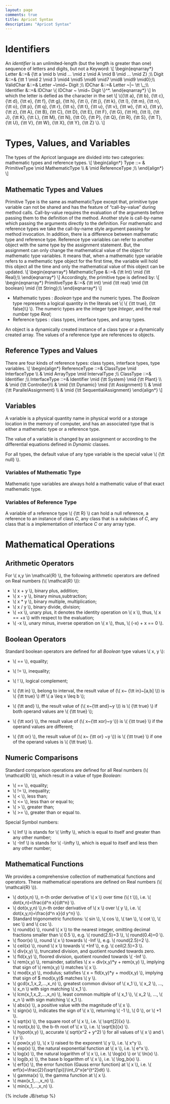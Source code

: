 ```yaml
---
layout: page
comments: true
title: Apricot Syntax
description: "Apricot Syntax"
---
```

<script type="text/javascript" src="https://c328740.ssl.cf1.rackcdn.com/mathjax/2.0-latest/MathJax.js?config=TeX-AMS-MML_HTMLorMML"> 
</script>

<div>
<h1>Identifiers</h1>
<p>An <em>identifier</em> is an unlimited-length (but the length is greater than one) sequence of letters and digits, but not a Keyword:
\[ \begin{eqnarray*}
 Letter  &::=& {\tt a \mid b \mid ... \mid z \mid A \mid B \mid ... \mid Z} ;\\
 Digit  &::=& {\tt 1 \mid 2 \mid 3 \mid4 \mid5 \mid6 \mid7 \mid8 \mid9 \mid0};\\
 ValidChar  &::=&  Letter   ~\mid~  Digit ;\\
 IDChar &::=& Letter ~|~ \tt \_;\\
 Identifier  &::=&  IDChar  \{ IDChar  ~ \mid~  Digit  \}^*.
\end{eqnarray*}
\]
In which the letter is defied as the character in the set 
\[ \{{\tt a}, {\tt b}, {\tt c}, {\tt d}, 
{\tt e}, {\tt f}, {\tt g}, {\tt h}, 
{\tt i}, {\tt j}, {\tt k}, {\tt l}, {\tt m}, 
{\tt n}, {\tt o}, {\tt p}, {\tt q}, {\tt r}, 
{\tt s}, {\tt t}, {\tt u}, {\tt v}, {\tt w}, 
{\tt x}, {\tt y}, {\tt z}, {\tt A}, {\tt B}, 
{\tt C}, {\tt D}, {\tt E}, {\tt F}, {\tt G}, 
{\tt H}, {\tt I}, {\tt J}, {\tt K}, {\tt L}, 
{\tt M}, {\tt N}, {\tt O}, {\tt P}, {\tt Q}, 
{\tt R}, {\tt S}, {\tt T}, {\tt U}, {\tt V}, 
{\tt W}, {\tt X}, {\tt Y}, {\tt Z}
\}.
 \]</p>

<h1>Types, Values, and Variables</h1>

<p>The types of the Apricot  language are divided into two categories:
mathematic types and reference types. 
\[ \begin{align*}
 Type ::= & PrimitiveType \mid MathematicType  \\
          & \mid  ReferenceType ;\\
\end{align*}
 \]</p>

<h2>Mathematic Types and Values</h2>

<p>Primitive Type is the same as mathematicType except that, primitive type variable 
can not be shared and has the feature of &ldquo;call-by-value&rdquo; during method calls. 
Call-by-value requires the evaluation of the arguments before passing them to the definition of the method. Another style is call-by-name which passing the arguments directly to the definition.
For mathematic and reference types we take the call-by-name style argument passing for method invocation. In addition, there is a difference between mathematic type and reference type. Reference type variables can refer to another object with the same type by the assignment statement. But, the assignment can only change the mathematical value of the object for mathematic type variables. It means that, when a mathematic type variable refers to a methematic type object for the first time, the variable will hold this object all the time and only the mathematical value of this object can be updated.
\[ \begin{eqnarray*}
 MathematicType  &::=&   {\tt Int} \mid {\tt Real};\\
\end{eqnarray*}
 \]
Accordingly, the primitive type is defined by:
\[ \begin{eqnarray*}
 PrimitiveType &::=&  {\tt int} \mid {\tt real} \mid {\tt boolean} \mid {\tt String};\\
\end{eqnarray*}
 \]</p>

<ul>
<li>Mathematic types : <em>Boolean</em> type and the numeric types. The <em>Boolean</em>
type represents a logical quantity in the literals set \( \{ {\tt true}, {\tt false}\} \).
The numeric types are the integer type <em>Integer</em>, and the real number type
<em>Real</em>;</li>
<li>Reference types : class types, interface types, and array types.</li>
</ul>

<p>An object is a dynamically created instance of a class type or a dynamically 
created array. The values of a reference type are references to objects.</p>

<h2>Reference Types and Values</h2>

<p>There are four kinds of reference types: class types, interface types, type variables.
\[ \begin{align*}
 ReferenceType  ::=&  ClassType  \mid  InterfaceType   \\
                   &  \mid  ArrayType \mid IntervalType ;\\
 ClassType  ::=&  Identifier ;\\
 InterfaceType  ::=&  Identifier  \mid {\tt System} \mid {\tt Plant} \\
& \mid  {\tt Controller}\\
& \mid {\tt Dynamic} \mid {\tt Assignment} \\
& \mid {\tt ParallelAssignment} \\
& \mid {\tt SequentialAssignment} 
\end{align*}
 \]</p>

<h2>Variables</h2>

<p>A variable is a physical quantity name in physical world or a storage location in the memory of computer, and has an associated type that is either a mathematic type or a reference type.</p>

<p>The value of a variable  is changed by an assignment or according to the differential equations defined in <em>Dynamic</em> classes.</p>

<p>For all types, the default value of any type variable is the special value \( {\tt null} \).</p>

<h3>Variables of Mathematic Type</h3>

<p>Mathematic type variables are always hold a mathematic value of that exact mathematic type.</p>

<h3>Variables of Reference Type</h3>

<p>A variable of a reference type \( {\tt R} \) can hold a null reference, a reference to an instance of class <em>C</em>, any class that is a subclass of <em>C</em>, any class that is a implementation of interface <em>C</em> or any array type.</p>

<h1>Mathematical Operations</h1>

<h2>Arithmetic Operators</h2>

<p>For \( x,y \in \mathcal{R} \), the following arithmetic operators are defined on Real numbers (\( \mathcal{R} \)):</p>

<ul>
<li> \( x + y \),  binary plus, addition;</li>
<li> \( x - y \),  binary minus,subtraction;</li>
<li> \( x * y \),  binary multiple, multiplication;</li>
<li> \( x / y \),  binary divide, division;</li>
<li> \( +x \), unary plus, it denotes the identity operation on \( x \), thus, \( x == +x \) with
respect to the evaluation;</li>
<li> \( -x \),  unary minus, inverse operation on \( x \), thus, \( (-x) + x == 0 \).</li>
</ul>

<h2>Boolean Operators</h2>

<p>Standard boolean operators are defined for all <em>Boolean</em> type values \( x, y \):</p>

<ul>
<li><p>\( == \), equality;</p></li>
<li><p>\( != \),  inequality;</p></li>
<li><p>\( ! \), logical complement;</p></li>
<li><p>\( {\tt in} \),  belong to interval, the result value of (\( x~ {\tt in}~[a,b] \)) is \( {\tt true} \) iff \( a \leq x \leq b \);</p></li>
<li><p>\( {\tt and} \), the result value of (\( x~{\tt and}~y \)) is \( {\tt true} \) if both operand values are \( {\tt true} \);</p></li>
<li><p>\( {\tt xor} \), the result value of (\( x~{\tt xor}~y \)) is \( {\tt true} \) if the operand 
values are different;</p></li>
<li><p>\( {\tt or} \), the result value of (\( x~ {\tt or} ~y \)) is \( {\tt true} \) if one of the operand values is \( {\tt true} \).</p></li>
</ul>

<h2>Numeric Comparisons</h2>

<p>Standard comparison operations are defined for all Real numbers (\( \mathcal{R} \)), which result in a value of type <em>Boolean</em>:</p>

<ul>
<li>\( == \),   equality;</li>
<li>\( != \),   inequality;</li>
<li>\( < \),   less than;</li>
<li>\( <= \),   less than or equal to;</li>
<li>\( > \),   greater than;</li>
<li>\( >= \),   greater than or equal to.</li>
</ul>

<p>Special Symbol numbers:</p>

<ul>
<li>\( Inf \) is stands for \( \infty \), which is equal to itself and greater than any other number;</li>
<li>\( -Inf \) is stands for \( -\infty \), which is equal to itself and less then any other number;</li>
</ul>

<h2>Mathematical Functions</h2>

<p>We provides a comprehensive collection of mathematical functions and operators. These mathematical operations are defined on Real numbers (\( \mathcal{R} \)).</p>

<ul>
<li>\( dot(x,n) \), n-th order derivative of \( x \) over time (\( t \)), i.e. \( dot(x,n)=\frac{d^n x}{dt^n} \).</li>
<li>\( dot(x,y,n) \),n-th order derivative of \( x \) over \( y \), i.e. \( dot(x,y,n)=\frac{d^n x}{d y^n} \).</li>
<li>Standard trigonometric functions: \( sin \),    \( cos \),    \( tan \),    \( cot \),    \( sec \) and    \( csc \).</li>
<li>\( round(x) \), round \( x \) to the nearest integer, omitting decimal fractions smaller than \( 0.5 \), e.g. \( round(2.5)=3 \), \( round(0.4)=0 \).</li>
<li>\( floor(x) \), round \( x \) towards \( -Inf \), e.g. \( round(2.5)=2 \).</li>
<li>\( ceil(x) \), round \( x \) towards \( +Inf \), e.g. \( ceil(2.5)=3 \).</li>
<li>\( div(x,y) \), truncated division, and quotient rounded towards zero.</li>
<li>\( fld(x,y) \), floored division, quotient rounded towards \( -Inf \).</li>
<li>\( rem(x,y) \), remainder, satisfies \( x = div(x,y)*y + rem(x,y) \), implying that sign of \( rem(x,y) \) matches \( x \).</li>
<li>\( mod(x,y) \), modulus; satisfies \( x = fld(x,y)*y + mod(x,y) \), implying that sign of $ mod(x,y)$ matches \( y \).</li>
<li>\( gcd(x_1,x_2,...,x_n) \), greatest common divisor of \( x_1 \), \( x_2 \), &hellip;, \( x_n \) with sign matching \( x_1 \).</li>
<li>\( lcm(x_1,x_2,...,x_n) \), least common multiple of \( x_1 \), \( x_2 \), &hellip;, \( x_n \) with sign matching \( x_1 \).</li>
<li>\( abs(x) \), a positive value with the magnitude of \( x \).</li>
<li>\( sign(x) \), indicates the sign of \( x \), returning \( -1 \), \( 0 \), or \( +1 \).</li>
<li>\( sqrt(x) \), the square root of \( x \), i.e. \( \sqrt[2]{x} \).</li>
<li>\( root(x,b) \), the b-th root of \( x \), i.e. \( \sqrt[b]{x} \).</li>
<li>\( hypot(x,y) \), accurate \( sqrt(x^2 + y^2) \) for all values of \( x \) and \( y \).</li>
<li>\( pow(x,y) \), \( x \) raised to the exponent \( y \), i.e. \( x^y \).</li>
<li>\( exp(x) \), the natural exponential function at \( x \), i.e. \( e^x \).</li>
<li>\( log(x) \), the natural logarithm of \( x \), i.e. \( \log(x) \) or \( \ln(x) \).</li>
<li>\( log(b,x) \), the base b logarithm of \( x \), i.e. \( \log_b(x) \).</li>
<li>\( erf(x) \), the error function (Gauss error function) at \( x \), i.e. \( erf(x)=\frac{2}{\sqrt{\pi}}\int_0^x{e^{t^2}dt} \).</li>
<li>\( gamma(x) \), the gamma function at \( x \).</li>
<li>\( max(x_1,...,x_n) \).</li>
<li>\( min(x_1,...,x_n) \).</li>
</ul>
</div>

{% include JB/setup %}